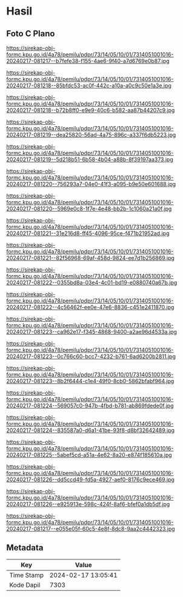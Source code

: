 # Hasil

## Foto C Plano

https://sirekap-obj-formc.kpu.go.id/4a78/pemilu/pdpr/73/14/05/10/01/7314051001016-20240217-081217--b7fefe38-f155-4ae6-9f40-a7d6769e0b87.jpg

https://sirekap-obj-formc.kpu.go.id/4a78/pemilu/pdpr/73/14/05/10/01/7314051001016-20240217-081218--85bfdc53-ac0f-442c-a10a-a0c9c50e1a3e.jpg

https://sirekap-obj-formc.kpu.go.id/4a78/pemilu/pdpr/73/14/05/10/01/7314051001016-20240217-081218--b72b8ff0-e9e9-40c6-b582-aa87b44207c9.jpg

https://sirekap-obj-formc.kpu.go.id/4a78/pemilu/pdpr/73/14/05/10/01/7314051001016-20240217-081219--dea25820-56ad-4a75-896c-a337f6db5223.jpg

https://sirekap-obj-formc.kpu.go.id/4a78/pemilu/pdpr/73/14/05/10/01/7314051001016-20240217-081219--5d218b51-6b58-4b04-a88b-8f39197aa373.jpg

https://sirekap-obj-formc.kpu.go.id/4a78/pemilu/pdpr/73/14/05/10/01/7314051001016-20240217-081220--756293a7-04e0-41f3-a095-b9e50e601688.jpg

https://sirekap-obj-formc.kpu.go.id/4a78/pemilu/pdpr/73/14/05/10/01/7314051001016-20240217-081220--5969e0c8-1f7e-4e48-bb2b-1c1060a21a0f.jpg

https://sirekap-obj-formc.kpu.go.id/4a78/pemilu/pdpr/73/14/05/10/01/7314051001016-20240217-081221--31e216d8-ff45-4096-95ce-f471b21952ad.jpg

https://sirekap-obj-formc.kpu.go.id/4a78/pemilu/pdpr/73/14/05/10/01/7314051001016-20240217-081221--82f56968-69af-458d-9824-ee7d1b256869.jpg

https://sirekap-obj-formc.kpu.go.id/4a78/pemilu/pdpr/73/14/05/10/01/7314051001016-20240217-081222--0355bd8a-03e4-4c01-bd19-e0880740a67b.jpg

https://sirekap-obj-formc.kpu.go.id/4a78/pemilu/pdpr/73/14/05/10/01/7314051001016-20240217-081222--4c56462f-ee0e-47e6-8836-c451e2411870.jpg

https://sirekap-obj-formc.kpu.go.id/4a78/pemilu/pdpr/73/14/05/10/01/7314051001016-20240217-081223--ca962e17-f345-4868-9400-a2ae96d4533a.jpg

https://sirekap-obj-formc.kpu.go.id/4a78/pemilu/pdpr/73/14/05/10/01/7314051001016-20240217-081223--0c766c60-bcc7-4232-b761-6ad6200b2811.jpg

https://sirekap-obj-formc.kpu.go.id/4a78/pemilu/pdpr/73/14/05/10/01/7314051001016-20240217-081223--8b2f6444-c1e4-49f0-8cb0-5862bfabf964.jpg

https://sirekap-obj-formc.kpu.go.id/4a78/pemilu/pdpr/73/14/05/10/01/7314051001016-20240217-081224--569057c0-947b-4fbd-b781-ab869fdede0f.jpg

https://sirekap-obj-formc.kpu.go.id/4a78/pemilu/pdpr/73/14/05/10/01/7314051001016-20240217-081224--835587a0-d6a1-41be-93f8-d8bf32642489.jpg

https://sirekap-obj-formc.kpu.go.id/4a78/pemilu/pdpr/73/14/05/10/01/7314051001016-20240217-081225--5abef5cd-a51a-4e62-8a20-e874f185610a.jpg

https://sirekap-obj-formc.kpu.go.id/4a78/pemilu/pdpr/73/14/05/10/01/7314051001016-20240217-081226--dd5ccd49-fd5a-4927-aef0-8176c9ece469.jpg

https://sirekap-obj-formc.kpu.go.id/4a78/pemilu/pdpr/73/14/05/10/01/7314051001016-20240217-081226--e925913e-598c-424f-8af6-bfef0a1db5df.jpg

https://sirekap-obj-formc.kpu.go.id/4a78/pemilu/pdpr/73/14/05/10/01/7314051001016-20240217-081217--e055e05f-60c5-4e8f-8dc8-9aa2c4442323.jpg


## Metadata

| Key        | Value               |
| ---------- | ------------------- |
| Time Stamp | 2024-02-17 13:05:41 |
| Kode Dapil | 7303                |



